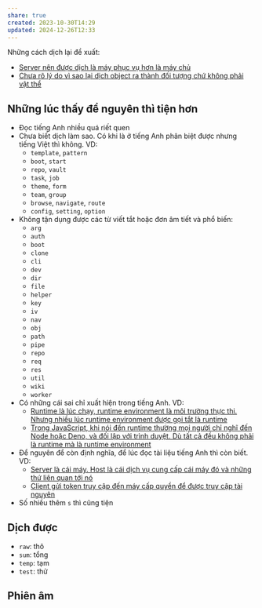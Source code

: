 ```yaml
---
share: true
created: 2023-10-30T14:29
updated: 2024-12-26T12:33
---
```

Những cách dịch lại đề xuất:
- [Server nên được dịch là máy phục vụ hơn là máy chủ](../%F0%9F%96%A5%EF%B8%8FM%E1%BA%A1ng%20m%C3%A1y%20t%C3%ADnh/Server%20n%C3%AAn%20%C4%91%C6%B0%E1%BB%A3c%20d%E1%BB%8Bch%20l%C3%A0%20m%C3%A1y%20ph%E1%BB%A5c%20v%E1%BB%A5%20h%C6%A1n%20l%C3%A0%20m%C3%A1y%20ch%E1%BB%A7.md)
- [Chưa rõ lý do vì sao lại dịch object ra thành đối tượng chứ không phải vật thể](../%E2%9C%8D%EF%B8%8FL%E1%BA%ADp%20tr%C3%ACnh/Kh%C3%A1i%20ni%E1%BB%87m%20c%C6%A1%20b%E1%BA%A3n%20v%C3%A0%20nguy%C3%AAn%20l%C3%BD%20l%E1%BA%ADp%20tr%C3%ACnh/Kh%C3%A1i%20ni%E1%BB%87m%20c%C6%A1%20b%E1%BA%A3n/V%E1%BA%ADt%20th%E1%BB%83,%20l%E1%BB%9Bp/Ch%C6%B0a%20r%C3%B5%20l%C3%BD%20do%20v%C3%AC%20sao%20l%E1%BA%A1i%20d%E1%BB%8Bch%20object%20ra%20th%C3%A0nh%20%C4%91%E1%BB%91i%20t%C6%B0%E1%BB%A3ng%20ch%E1%BB%A9%20kh%C3%B4ng%20ph%E1%BA%A3i%20v%E1%BA%ADt%20th%E1%BB%83.md)

## Những lúc thấy để nguyên thì tiện hơn
- Đọc tiếng Anh nhiều quá riết quen
- Chưa biết dịch làm sao. Có khi là ở tiếng Anh phân biệt được nhưng tiếng Việt thì không. VD:
    - `template`, `pattern`
    - `boot`, `start`
    - `repo`, `vault`
    - `task`, `job`
    - `theme`, `form`
    - `team`, `group`
    - `browse`, `navigate`, `route`
    - `config`, `setting`, `option`
- Không tận dụng được các từ viết tắt hoặc đơn âm tiết và phổ biến: 
    - `arg`
    - `auth`
    - `boot`
    - `clone`
    - `cli`
    - `dev`
    - `dir`
    - `file`
    - `helper`
    - `key`
    - `iv`
    - `nav`
    - `obj`
    - `path`
    - `pipe`
    - `repo`
    - `req`
    - `res`
    - `util`
    - `wiki`
    - `worker`
- Có những cái sai chỉ xuất hiện trong tiếng Anh. VD:
    - [Runtime là lúc chạy, runtime environment là môi trường thực thi. Nhưng nhiều lúc runtime environment được gọi tắt là runtime](../%E2%9C%8D%EF%B8%8FL%E1%BA%ADp%20tr%C3%ACnh/Kh%C3%A1i%20ni%E1%BB%87m%20c%C6%A1%20b%E1%BA%A3n%20v%C3%A0%20nguy%C3%AAn%20l%C3%BD%20l%E1%BA%ADp%20tr%C3%ACnh/Ki%E1%BB%83u%20v%C3%A0%20vi%E1%BB%87c%20th%E1%BB%B1c%20thi/M%C3%B4i%20tr%C6%B0%E1%BB%9Dng%20th%E1%BB%B1c%20thi/Runtime%20l%C3%A0%20l%C3%BAc%20ch%E1%BA%A1y,%20runtime%20environment%20l%C3%A0%20m%C3%B4i%20tr%C6%B0%E1%BB%9Dng%20th%E1%BB%B1c%20thi.%20Nh%C6%B0ng%20nhi%E1%BB%81u%20l%C3%BAc%20runtime%20environment%20%C4%91%C6%B0%E1%BB%A3c%20g%E1%BB%8Di%20t%E1%BA%AFt%20l%C3%A0%20runtime.md)
    - [Trong JavaScript, khi nói đến runtime thường mọi người chỉ nghĩ đến Node hoặc Deno, và đối lập với trình duyệt. Dù tất cả đều không phải là runtime mà là runtime environment](../%E2%9C%8D%EF%B8%8FL%E1%BA%ADp%20tr%C3%ACnh/Ng%C3%B4n%20ng%E1%BB%AF/Ng%C3%B4n%20ng%E1%BB%AF%20l%E1%BA%ADp%20tr%C3%ACnh/Ng%C3%B4n%20ng%E1%BB%AF%20ki%E1%BB%83u%20%C4%91%E1%BB%99ng/JavaScript/M%C3%B4i%20tr%C6%B0%E1%BB%9Dng%20th%E1%BB%B1c%20thi%20(runtime)/Trong%20JavaScript,%20khi%20n%C3%B3i%20%C4%91%E1%BA%BFn%20runtime%20th%C6%B0%E1%BB%9Dng%20m%E1%BB%8Di%20ng%C6%B0%E1%BB%9Di%20ch%E1%BB%89%20ngh%C4%A9%20%C4%91%E1%BA%BFn%20Node%20ho%E1%BA%B7c%20Deno,%20v%C3%A0%20%C4%91%E1%BB%91i%20l%E1%BA%ADp%20v%E1%BB%9Bi%20tr%C3%ACnh%20duy%E1%BB%87t.%20D%C3%B9%20t%E1%BA%A5t%20c%E1%BA%A3%20%C4%91%E1%BB%81u%20kh%C3%B4ng%20ph%E1%BA%A3i%20l%C3%A0%20runtime%20m%C3%A0%20l%C3%A0%20runtime%20environment.md)
- Để nguyên để còn định nghĩa, để lúc đọc tài liệu tiếng Anh thì còn biết. VD:
    - [Server là cái máy. Host là cái dịch vụ cung cấp cái máy đó và những thứ liên quan tới nó](../%F0%9F%96%A5%EF%B8%8FM%E1%BA%A1ng%20m%C3%A1y%20t%C3%ADnh/Server%20l%C3%A0%20c%C3%A1i%20m%C3%A1y.%20Host%20l%C3%A0%20c%C3%A1i%20d%E1%BB%8Bch%20v%E1%BB%A5%20cung%20c%E1%BA%A5p%20c%C3%A1i%20m%C3%A1y%20%C4%91%C3%B3%20v%C3%A0%20nh%E1%BB%AFng%20th%E1%BB%A9%20li%C3%AAn%20quan%20t%E1%BB%9Bi%20n%C3%B3.md)
    - [Client gửi token truy cập đến máy cấp quyền để được truy cập tài nguyên](../%E2%9C%8D%EF%B8%8FL%E1%BA%ADp%20tr%C3%ACnh/Cloud,%20webhook,%20API/B%E1%BA%A3o%20m%E1%BA%ADt/OAuth,%20access%20token/Token%20truy%20c%E1%BA%ADp,%20m%C3%A1y%20ch%E1%BB%A7%20c%E1%BA%A5p%20quy%E1%BB%81n/Client%20g%E1%BB%ADi%20token%20truy%20c%E1%BA%ADp%20%C4%91%E1%BA%BFn%20m%C3%A1y%20c%E1%BA%A5p%20quy%E1%BB%81n%20%C4%91%E1%BB%83%20%C4%91%C6%B0%E1%BB%A3c%20truy%20c%E1%BA%ADp%20t%C3%A0i%20nguy%C3%AAn.md)
- Số nhiều thêm `s` thì cũng tiện

## Dịch được
- `raw`: thô
- `sum`: tổng
- `temp`: tạm
- `test`: thử

## Phiên âm